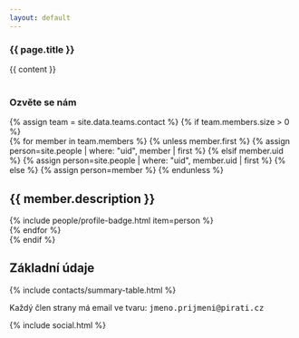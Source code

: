 ```yaml
---
layout: default
---
```


<div class="container container--default pt-8 lg:py-24">
  <article class="space-y-8 lg:space-y-16">
    <div class="lg:flex lg:mt-8 space-y-16 lg:space-y-0 lg:space-x-8 xl:space-x-16">
      <section class="lg:w-3/5 xl:w-2/3">
        <h1 class="head-alt-md md:head-alt-lg max-w-5xl mb-8">{{ page.title }}</h1>
        <div class="content-block w-full lg:mt-8">
          {{ content }}
        </div>
        <br/>
        <h1 class="head-alt-md md:head-alt-lg max-w-5xl mb-8">Ozvěte se nám</h1>
        {% assign team = site.data.teams.contact %}
        {% if team.members.size > 0 %}
        <div class="space-y-8">
          {% for member in team.members %}
            {% unless member.first %}
              {% assign person=site.people | where: "uid", member | first %}
            {% elsif member.uid %}
              {% assign person=site.people | where: "uid", member.uid | first %}
            {% else %}
              {% assign person=member %}
            {% endunless %}
            <div>
              <h2 class="head-heavy-sm mb-2 lg:mb-4">{{ member.description }}</h2>
              <div class="card elevation-3">
                <div class="card__body">
                  {% include people/profile-badge.html item=person %}
                </div>
              </div>
            </div>
          {% endfor %}
        </div>
        {% endif %}
      </section>
      <section class="lg:w-2/5 xl:w-1/3 lg:pt-0">
        <div class="lg:card lg:elevation-10">
          <div class="lg:card__body content-block">
            <h2>Základní údaje</h2>
            <div class="space-y-4">
              {% include contacts/summary-table.html %}
    		      <p>Každý člen strany má email ve tvaru: <tt>jmeno.prijmeni@pirati.cz</tt></p>
            </div>
          </div>
        </div>
      </section>
    </div>
    {% include social.html %}
  </article>
</div>

